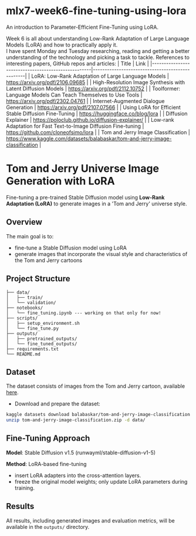 # mlx7-week6-fine-tuning-using-lora

An introduction to Parameter-Efficient Fine-Tuning using LoRA.

Week 6 is all about understanding Low-Rank Adaptation of Large Language Models (LoRA) and how to practically apply it. <br>
I have spent Monday and Tuesday researching, reading and getting a better understanding of the technology and picking a task to tackle.
References to interesting papers, GitHub repos and articles:
| Title | Link |
|----------------------------------------------------|-------------------------------------------------|
| LoRA: Low-Rank Adaptation of Large Language Models | https://arxiv.org/pdf/2106.09685 |
| High-Resolution Image Synthesis with Latent Diffusion Models | https://arxiv.org/pdf/2112.10752 |
| Toolformer: Language Models Can Teach Themselves to Use Tools | https://arxiv.org/pdf/2302.04761 |
| Internet-Augmented Dialogue Generation | https://arxiv.org/pdf/2107.07566 |
| Using LoRA for Efficient Stable Diffusion Fine-Tuning | https://huggingface.co/blog/lora |
| Diffusion Explainer | https://poloclub.github.io/diffusion-explainer/ |
| Low-rank Adaptation for Fast Text-to-Image Diffusion Fine-tuning | https://github.com/cloneofsimo/lora |
| Tom and Jerry Image Classification | https://www.kaggle.com/datasets/balabaskar/tom-and-jerry-image-classification |

# Tom and Jerry Universe Image Generation with LoRA

Fine-tuning a pre-trained Stable Diffusion model using **Low-Rank Adaptation (LoRA)** to generate images in a 'Tom and Jerry' universe style.

## Overview

The main goal is to:

- fine-tune a Stable Diffusion model using LoRA
- generate images that incorporate the visual style and characteristics of the Tom and Jerry cartoons

## Project Structure

```
├── data/
│   ├── train/
│   └── validation/
├── notebooks/
│   └── fine_tuning.ipynb --- working on that only for now!
├── scripts/
│   ├── setup_environment.sh
│   └── fine_tune.py
├── outputs/
│   ├── pretrained_outputs/
│   └── fine_tuned_outputs/
├── requirements.txt
└── README.md
```

## Dataset

The dataset consists of images from the Tom and Jerry cartoon, available [here](https://www.kaggle.com/datasets/balabaskar/tom-and-jerry-image-classification).

- Download and prepare the dataset:

```bash
kaggle datasets download balabaskar/tom-and-jerry-image-classification
unzip tom-and-jerry-image-classification.zip -d data/
```

## Fine-Tuning Approach

**Model**: Stable Diffusion v1.5 (runwayml/stable-diffusion-v1-5)

**Method**: LoRA-based fine-tuning

- insert LoRA adapters into the cross-attention layers.
- freeze the original model weights; only update LoRA parameters during training.

## Results

All results, including generated images and evaluation metrics, will be available in the `outputs/` directory.
